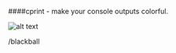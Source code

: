 ####cprint - make your console outputs colorful.

![alt text](https://raw.github.com/blackball/cprint/master/doc/example.png)

/blackball
